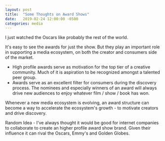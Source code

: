 ```yaml
---
layout: post
title:  "Some Thoughts on Award Shows"
date:   2019-02-24 12:00:00 -0500
categories: media
---
```


I just watched the Oscars like probably the rest of the world. 

It's easy to see the awards for just the show. But they play an important role in supporting a media ecosystem, on both the creator and consumers side of the market.

* High profile awards serve as motivation for the top tier of a creative community. Much of it is aspiration to be recognized amongst a talented peer group.
* Awards serve as an excellent filter for consumers during the discovery process. The nominees and especially winners of an award will always drive new audiences to enjoy whatever film / show / book has won.

Whenever a new media ecosystem is evolving, an award structure can become a way to  accelerate the ecosystem's growth - to motivate creators and drive discovery.  

Random Idea - I've always thought it would be good for internet companies to collaborate to create an higher profile award show brand. Given their influence it can rival the Oscars, Emmy's and Golden Globes.